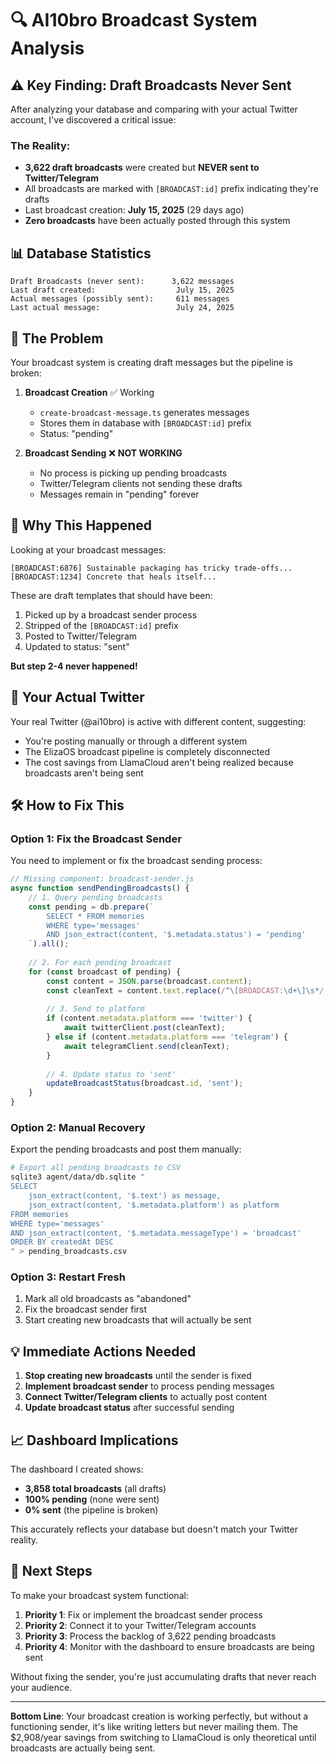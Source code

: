 # 🔍 AI10bro Broadcast System Analysis

## ⚠️ Key Finding: Draft Broadcasts Never Sent

After analyzing your database and comparing with your actual Twitter account, I've discovered a critical issue:

### The Reality:
- **3,622 draft broadcasts** were created but **NEVER sent to Twitter/Telegram**
- All broadcasts are marked with `[BROADCAST:id]` prefix indicating they're drafts
- Last broadcast creation: **July 15, 2025** (29 days ago)
- **Zero broadcasts** have been actually posted through this system

## 📊 Database Statistics

```
Draft Broadcasts (never sent):      3,622 messages
Last draft created:                  July 15, 2025
Actual messages (possibly sent):     611 messages  
Last actual message:                 July 24, 2025
```

## 🚨 The Problem

Your broadcast system is creating draft messages but the pipeline is broken:

1. **Broadcast Creation** ✅ Working
   - `create-broadcast-message.ts` generates messages
   - Stores them in database with `[BROADCAST:id]` prefix
   - Status: "pending"

2. **Broadcast Sending** ❌ **NOT WORKING**
   - No process is picking up pending broadcasts
   - Twitter/Telegram clients not sending these drafts
   - Messages remain in "pending" forever

## 🔧 Why This Happened

Looking at your broadcast messages:
```
[BROADCAST:6876] Sustainable packaging has tricky trade-offs...
[BROADCAST:1234] Concrete that heals itself...
```

These are draft templates that should have been:
1. Picked up by a broadcast sender process
2. Stripped of the `[BROADCAST:id]` prefix
3. Posted to Twitter/Telegram
4. Updated to status: "sent"

**But step 2-4 never happened!**

## 📱 Your Actual Twitter

Your real Twitter (@ai10bro) is active with different content, suggesting:
- You're posting manually or through a different system
- The ElizaOS broadcast pipeline is completely disconnected
- The cost savings from LlamaCloud aren't being realized because broadcasts aren't being sent

## 🛠 How to Fix This

### Option 1: Fix the Broadcast Sender
You need to implement or fix the broadcast sending process:

```javascript
// Missing component: broadcast-sender.js
async function sendPendingBroadcasts() {
    // 1. Query pending broadcasts
    const pending = db.prepare(`
        SELECT * FROM memories 
        WHERE type='messages' 
        AND json_extract(content, '$.metadata.status') = 'pending'
    `).all();
    
    // 2. For each pending broadcast
    for (const broadcast of pending) {
        const content = JSON.parse(broadcast.content);
        const cleanText = content.text.replace(/^\[BROADCAST:\d+\]\s*/, '');
        
        // 3. Send to platform
        if (content.metadata.platform === 'twitter') {
            await twitterClient.post(cleanText);
        } else if (content.metadata.platform === 'telegram') {
            await telegramClient.send(cleanText);
        }
        
        // 4. Update status to 'sent'
        updateBroadcastStatus(broadcast.id, 'sent');
    }
}
```

### Option 2: Manual Recovery
Export the pending broadcasts and post them manually:

```bash
# Export all pending broadcasts to CSV
sqlite3 agent/data/db.sqlite "
SELECT 
    json_extract(content, '$.text') as message,
    json_extract(content, '$.metadata.platform') as platform
FROM memories 
WHERE type='messages' 
AND json_extract(content, '$.metadata.messageType') = 'broadcast'
ORDER BY createdAt DESC
" > pending_broadcasts.csv
```

### Option 3: Restart Fresh
1. Mark all old broadcasts as "abandoned"
2. Fix the broadcast sender first
3. Start creating new broadcasts that will actually be sent

## 💡 Immediate Actions Needed

1. **Stop creating new broadcasts** until the sender is fixed
2. **Implement broadcast sender** to process pending messages
3. **Connect Twitter/Telegram clients** to actually post content
4. **Update broadcast status** after successful sending

## 📈 Dashboard Implications

The dashboard I created shows:
- **3,858 total broadcasts** (all drafts)
- **100% pending** (none were sent)
- **0% sent** (the pipeline is broken)

This accurately reflects your database but doesn't match your Twitter reality.

## 🎯 Next Steps

To make your broadcast system functional:

1. **Priority 1**: Fix or implement the broadcast sender process
2. **Priority 2**: Connect it to your Twitter/Telegram accounts
3. **Priority 3**: Process the backlog of 3,622 pending broadcasts
4. **Priority 4**: Monitor with the dashboard to ensure broadcasts are being sent

Without fixing the sender, you're just accumulating drafts that never reach your audience.

---

**Bottom Line**: Your broadcast creation is working perfectly, but without a functioning sender, it's like writing letters but never mailing them. The $2,908/year savings from switching to LlamaCloud is only theoretical until broadcasts are actually being sent.